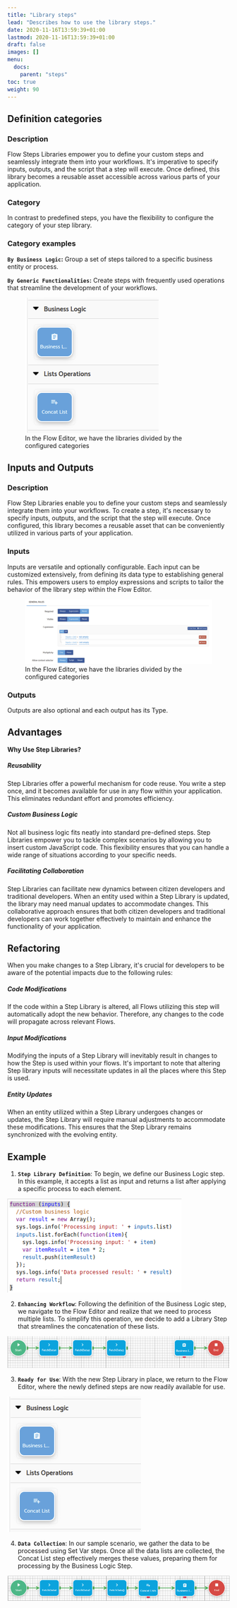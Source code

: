 ```yaml
---
title: "Library steps"
lead: "Describes how to use the library steps."
date: 2020-11-16T13:59:39+01:00
lastmod: 2020-11-16T13:59:39+01:00
draft: false
images: []
menu:
  docs:
    parent: "steps"
toc: true
weight: 90
---
```


## **Definition categories**

### Description

Flow Steps Libraries empower you to define your custom steps and seamlessly integrate them into your workflows. It's imperative to specify inputs, outputs, and the script that a step will execute. Once defined, this library becomes a reusable asset accessible across various parts of your application.

### Category

In contrast to predefined steps, you have the flexibility to configure the category of your step library.

### Category examples

**`By Business Logic`:** Group a set of steps tailored to a specific business entity or process.

**`By Generic Functionalities`:** Create steps with frequently used operations that streamline the development of your workflows.

<figure>
  <img src="/images/vendor/flows/libraries_steps_flow_editor.png" alt="Libraries step image">
  <figcaption>In the Flow Editor, we have the libraries divided by the configured categories</figcaption>
</figure>

## **Inputs and Outputs**

### Description

Flow Step Libraries enable you to define your custom steps and seamlessly integrate them into your workflows. To create a step, it's necessary to specify inputs, outputs, and the script that the step will execute. Once configured, this library becomes a reusable asset that can be conveniently utilized in various parts of your application.

### Inputs

Inputs are versatile and optionally configurable. Each input can be customized extensively, from defining its data type to establishing general rules. This empowers users to employ expressions and scripts to tailor the behavior of the library step within the Flow Editor.

<figure>
  <img src="/images/vendor/flows/libraries_inputs.png" alt="Libraries inputs step image">
  <figcaption>In the Flow Editor, we have the libraries divided by the configured categories</figcaption>
</figure>

### Outputs

Outputs are also optional and each output has its Type.

## **Advantages**

**Why Use Step Libraries?**

##### Reusability

Step Libraries offer a powerful mechanism for code reuse. You write a step once, and it becomes available for use in any flow within your application. This eliminates redundant effort and promotes efficiency.

##### Custom Business Logic

Not all business logic fits neatly into standard pre-defined steps. Step Libraries empower you to tackle complex scenarios by allowing you to insert custom JavaScript code. This flexibility ensures that you can handle a wide range of situations according to your specific needs.

##### Facilitating Collaboration

Step Libraries can facilitate new dynamics between citizen developers and traditional developers. When an entity used within a Step Library is updated, the library may need manual updates to accommodate changes. This collaborative approach ensures that both citizen developers and traditional developers can work together effectively to maintain and enhance the functionality of your application.

## **Refactoring**

When you make changes to a Step Library, it's crucial for developers to be aware of the potential impacts due to the following rules:

##### Code Modifications

If the code within a Step Library is altered, all Flows utilizing this step will automatically adopt the new behavior. Therefore, any changes to the code will propagate across relevant Flows.

##### Input Modifications

Modifying the inputs of a Step Library will inevitably result in changes to how the Step is used within your flows. It's important to note that altering Step library inputs will necessitate updates in all the places where this Step is used.

##### Entity Updates

When an entity utilized within a Step Library undergoes changes or updates, the Step Library will require manual adjustments to accommodate these modifications. This ensures that the Step Library remains synchronized with the evolving entity.

## **Example**

1. **`Step Library Definition`**: To begin, we define our Business Logic step. In this example, it accepts a list as input and returns a list after applying a specific process to each element.

![libraries_on_flow_editor](images/vendor/flows/script_code_sample.png)

2. **`Enhancing Workflow`**: Following the definition of the Business Logic step, we navigate to the Flow Editor and realize that we need to process multiple lists. To simplify this operation, we decide to add a Library Step that streamlines the concatenation of these lists.

![Enhacing workflow](images/vendor/flows/libraries_flow_incomplete.png)

3. **`Ready for Use`**: With the new Step Library in place, we return to the Flow Editor, where the newly defined steps are now readily available for use.

![Ready for Use](images/vendor/flows/libraries_steps_flow_editor.png)

4. **`Data Collection`**: In our sample scenario, we gather the data to be processed using Set Var steps. Once all the data lists are collected, the Concat List step effectively merges these values, preparing them for processing by the Business Logic Step.

![Data Collection](images/vendor/flows/libraries_on_flow_editor.png)
